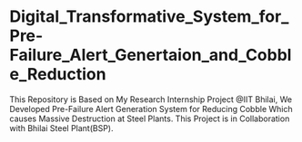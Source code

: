 # Digital_Transformative_System_for_Pre-Failure_Alert_Genertaion_and_Cobble_Reduction
This Repository is Based on My Research Internship Project @IIT Bhilai, We Developed Pre-Failure Alert Generation System for Reducing Cobble Which causes Massive Destruction at Steel Plants. This Project is in Collaboration with Bhilai Steel Plant(BSP). 
